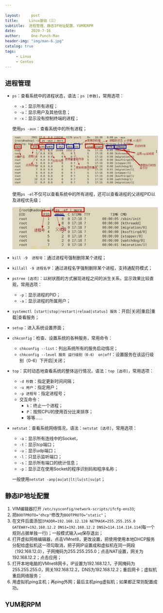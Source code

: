 ```yaml
---

layout:     post
title:     Linux基础（三）
subtitle:  进程管理、静态IP地址配置、YUM和RPM
date:       2020-7-16
author:     One-Punch-Man
header-img: "img/man-6.jpg"
catalog: true
tags: 
     - Linux
     - Centos
---
```






## 进程管理

- `ps`：查看系统中的进程状态，语法：`ps [参数]`，常用选项：

  - `-a`：显示所有进程；
  - `-u`：显示用户及其他信息；
  - `-x`：显示没有控制终端的进程；

  使用`ps -aux`：查看系统中的所有进程；

  ![进程](\img\linux03_01.png)

  使用`ps -el`不仅可以查看系统中的所有进程，还可以查看进程的父进程PID以及进程优先级；

  ![linux03_02.png](\img\linux03_02.png)

- `kill -9  进程号`：通过进程号强制删除某个进程；

- `killall -9 进程名字`：通过进程名字强制删除某个进程，支持通配符模式；

- `pstree [选项]`：以树状图的方式展现进程之间的派生关系，显示效果比较直观，常用选项：

  - `-p`：显示进程的PID；
  - `-a`：显示进程的所属用户；

- `systemctl [start|stop|restart|reload|status] 服务`：开启|关闭|重启|重载|查看服务；

- `setup`：进入系统设置界面；

- `chkconfig`：检查、设置系统的各种服务，常用命令：

  - `chkconfig --list`：列出系统所有的服务启动情况；
  - `chkconfig --level 服务 运行级别（0-6） on|off`：设置服务在该运行级别（0-6）下开启|关闭；

- `top`：实时动态地查看系统的整体运行情况，语法：`top [选项]`，常用选项：

  - `-d 秒数`：指定更新时间间隔；
  - `-u 用户`：指定用户；
  - `-p 进程号`：指定进程号；
  - 交互命令：
    - `k`：终止一个进程；
    - `P`：按照CPU的使用百分比来排序；
    - 等等......

- `netstat`：查看系统网络情况，语法：`netstat [选项]`，常用选项：

  - `-a`：显示所有连线中的Socket，
  - `-t`：显示tcp端口；
  - `-u`：显示udp端口；
  - `-l`：只显示监听端口；
  - `-s`：显示所有端口的统计信息；
  - `-p`：显示正在使用Socket的程序识别码和程序名称；

  一般使用`netstat -anp|au|at|lt|lu|st|su|pt`；

## 静态IP地址配置

1. VIM编辑器打开 `/etc/sysconfig/network-scripts/ifcfg-ens33`;
2. 把`BOOTPROTO="dhcp"`修改为`BOOTPROTO="static"`；
3. 在文件后面添加`IPADDR=192.168.12.128 NETMASK=255.255.255.0 GATEWAY=192.168.12.2 DNS1=192.168.12.2 DNS2=114.114.114.114`(每一个规则占据单独一行)；一般模式输入`wq`保存退出；
4. 打开虚拟网络编辑器，点击VMnet8，更改设置，把使用使用本地DHCP服务分配给虚拟机这一项勾取消，把子网IP设置成和虚拟机在同一网段（192.168.12.0），子网掩码为255.255.255.0；点击NAT设置，网关为192.168.12.2；点击应用；
5. 打开本地电脑的VMnet8网卡，IP设置为192.168.12.1，子网掩码为255.255.255.0，网关192.168.12.2，DNS为192.168.12.2；重启网卡；虚拟机重启网络服务；
6. 用虚拟机ping主机；再ping外网；最后主机ping虚拟机；如果都正常则配置成功。

## YUM和RPM